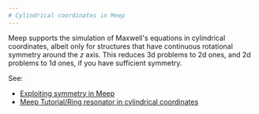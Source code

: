 ```yaml
---
# Cylindrical coordinates in Meep
---
```


Meep supports the simulation of Maxwell's equations in cylindrical coordinates, albeit only for structures that have continuous rotational symmetry around the *z* axis. This reduces 3d problems to 2d ones, and 2d problems to 1d ones, if you have sufficient symmetry.

See:

-   [Exploiting symmetry in Meep](Exploiting_symmetry_in_Meep.md)
-   [Meep Tutorial/Ring resonator in cylindrical coordinates](Meep_Tutorial/Ring_resonator_in_cylindrical_coordinates.md)
